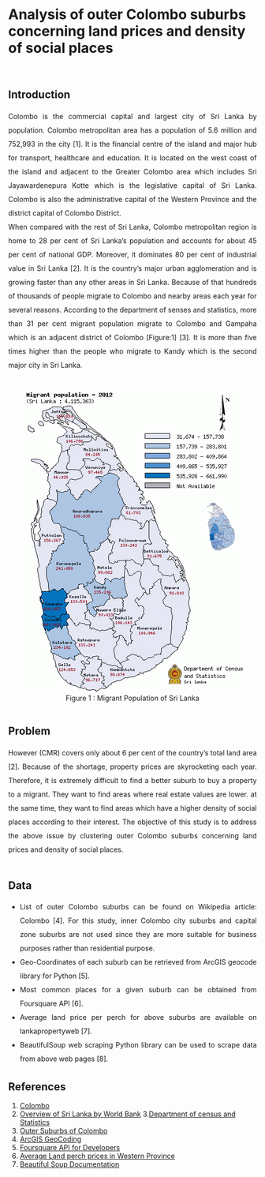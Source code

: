 # Analysis of outer Colombo suburbs concerning land prices and density of social places

<br/>

## Introduction
<div style="text-align: justify;line-height:2">
Colombo is the commercial capital and largest city of Sri Lanka by population. Colombo metropolitan area has a population of 5.6 million and 752,993 in the city [1]. It is the financial centre of the island and major hub for transport, healthcare and education. It is located on the west coast of the island and adjacent to the Greater Colombo area which includes Sri Jayawardenepura Kotte which is the legislative capital of Sri Lanka. Colombo is also the administrative capital of the Western Province and the district capital of Colombo District.
</div>
<div style="text-align: justify;line-height:2">
When compared with the rest of Sri Lanka, Colombo metropolitan region is home to 28 per cent of Sri Lanka’s population and accounts for about 45 per cent of national GDP. Moreover, it dominates 80 per cent of industrial value in Sri Lanka [2]. It is the country’s major urban agglomeration and is growing faster than any other areas in Sri Lanka. Because of that hundreds of thousands of people migrate to Colombo and nearby areas each year for several reasons. According to the department of senses and statistics, more than 31 per cent migrant population migrate to Colombo and Gampaha which is an adjacent district of Colombo [Figure:1] [3]. It is more than five times higher than the people who migrate to Kandy which is the second major city in Sri Lanka. 
</div>
<br/>
<br/>


<div style="text-align:center;width:100%">
<img src='images/Migrant_Population_Sri_lanka.gif'/>
<br/>
Figure 1 : Migrant Population of Sri Lanka
</div>
<br/>

## Problem
<div style="text-align: justify;line-height:2">
However (CMR) covers only about 6 per cent of the country’s total land area [2]. Because of the shortage, property prices are skyrocketing each year. Therefore, it is extremely difficult to find a better suburb to buy a property to a migrant. They want to find areas where real estate values are lower. at the same time, they want to find areas which have a higher density of social places according to their interest. The objective of this study is to address the above issue by clustering outer Colombo suburbs concerning land prices and density of social places.
</div>
<br/>

## Data
<div style="text-align: justify;line-height:2">
    <ul>
        <li>
            List of outer Colombo suburbs can be found on Wikipedia article: Colombo [4]. For this study, inner Colombo city suburbs and capital zone suburbs are not used since they are more suitable for business purposes rather than residential purpose.
        </li>
        <li>
            Geo-Coordinates of each suburb can be retrieved from ArcGIS geocode library for Python [5].
        </li>
        <li>
            Most common places for a given suburb can be obtained from  Foursquare API [6].
        </li>
        <li>
            Average land price per perch for above suburbs are available on lankapropertyweb [7].
        </li>
        <li>
            BeautifulSoup web scraping Python library can be used to scrape data from above web pages [8].
        </li>
    </ul>
</div>



## References

   1. <a href='https://en.wikipedia.org/wiki/Colombo'>Colombo</a>
   2. <a href='https://www.worldbank.org/en/country/srilanka/overview#3'>Overview of Sri Lanka by World Bank</a>
   3.<a href='http://www.statistics.gov.lk/'>Department of census and Statistics</a>
   4. <a href='https://en.wikipedia.org/wiki/Colombo#Outer_suburbs'>Outer Suburbs of Colombo</a>
   5. <a href='https://developers.arcgis.com/'>ArcGIS GeoCoding</a>
   6. <a href='https://developer.foursquare.com/'>Foursquare API for Developers</a>
   7. <a href='https://www.lankapropertyweb.com/house_prices.php'>Average Land perch prices in Western Province</a>
   8. <a href='https://www.crummy.com/software/BeautifulSoup/bs4/doc/'>Beautiful Soup Documentation</a>